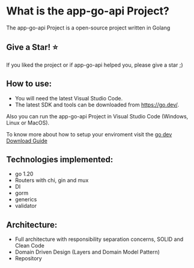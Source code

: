 What is the app-go-api Project?
=====================
The app-go-api Project is a open-source project written in Golang

## Give a Star! :star:
If you liked the project or if app-go-api helped you, please give a star ;)

## How to use:
- You will need the latest Visual Studio Code.
- The latest SDK and tools can be downloaded from https://go.dev/.

Also you can run the app-go-api Project in Visual Studio Code (Windows, Linux or MacOS).

To know more about how to setup your enviroment visit the [go dev Download Guide](https://go.dev/learn/)

## Technologies implemented:

- go 1.20
 - Routers with chi, gin and mux
 - DI
 - gorm
 - generics
 - validator

## Architecture:

- Full architecture with responsibility separation concerns, SOLID and Clean Code
- Domain Driven Design (Layers and Domain Model Pattern)
- Repository
